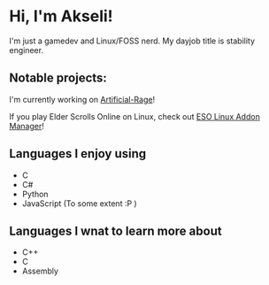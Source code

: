 # Hi, I'm Akseli! 
I'm just a gamedev and Linux/FOSS nerd. My dayjob title is stability engineer.

## Notable projects:

I'm currently working on [Artificial-Rage](https://github.com/Akselmo/Artificial-Rage)!

If you play Elder Scrolls Online on Linux, check out [ESO Linux Addon Manager](https://github.com/Akselmo/ESOLinuxAddonManager)!

## Languages I enjoy using
- C
- C#
- Python
- JavaScript (To some extent :P )

## Languages I wnat to learn more about
- C++
- C
- Assembly
